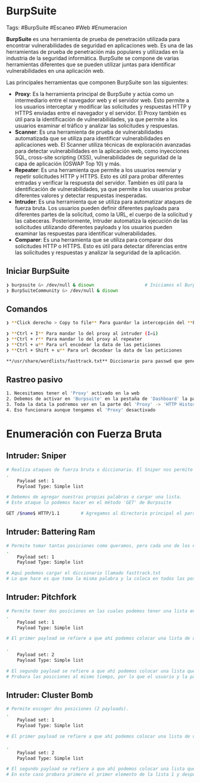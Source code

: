 # BurpSuite 

Tags: #BurpSuite #Escaneo  #Web #Enumeracion 

**BurpSuite** es una herramienta de prueba de penetración utilizada para encontrar vulnerabilidades de seguridad en aplicaciones web. Es una de las herramientas de prueba de penetración más populares y utilizadas en la industria de la seguridad informática. BurpSuite se compone de varias herramientas diferentes que se pueden utilizar juntas para identificar vulnerabilidades en una aplicación web.

Las principales herramientas que componen BurpSuite son las siguientes:

-   **Proxy**: Es la herramienta principal de BurpSuite y actúa como un intermediario entre el navegador web y el servidor web. Esto permite a los usuarios interceptar y modificar las solicitudes y respuestas HTTP y HTTPS enviadas entre el navegador y el servidor. El Proxy también es útil para la identificación de vulnerabilidades, ya que permite a los usuarios examinar el tráfico y analizar las solicitudes y respuestas.
-   **Scanner**: Es una herramienta de prueba de vulnerabilidades automatizada que se utiliza para identificar vulnerabilidades en aplicaciones web. El Scanner utiliza técnicas de exploración avanzadas para detectar vulnerabilidades en la aplicación web, como inyecciones SQL, cross-site scripting (XSS), vulnerabilidades de seguridad de la capa de aplicación (OSWAP Top 10) y más.
-   **Repeater**: Es una herramienta que permite a los usuarios reenviar y repetir solicitudes HTTP y HTTPS. Esto es útil para probar diferentes entradas y verificar la respuesta del servidor. También es útil para la identificación de vulnerabilidades, ya que permite a los usuarios probar diferentes valores y detectar respuestas inesperadas.
-   **Intruder**: Es una herramienta que se utiliza para automatizar ataques de fuerza bruta. Los usuarios pueden definir diferentes payloads para diferentes partes de la solicitud, como la URL, el cuerpo de la solicitud y las cabeceras. Posteriormente, Intruder automatiza la ejecución de las solicitudes utilizando diferentes payloads y los usuarios pueden examinar las respuestas para identificar vulnerabilidades.
-   **Comparer**: Es una herramienta que se utiliza para comparar dos solicitudes HTTP o HTTPS. Esto es útil para detectar diferencias entre las solicitudes y respuestas y analizar la seguridad de la aplicación.

## Iniciar BurpSuite 

```bash
❯ burpsuite &> /dev/null & disown                   # Iniciamos el BurpSuite y lo independizamos
❯ BurpSuiteCommunity &> /dev/null & disown
```

## Comandos

```bash 
❯ **Click derecho > Copy to file** Para guardar la intercepción del **Proxy** en un archivo **.req** y así usarlo con la herramienta **SQL-Map**

❯ **Ctrl + I** Para mandar lo del proxy al intruder (I=i)
❯ **Ctrl + r** Para mandar lo del proxy al repeater
❯ **Ctrl + u** Para url encodear la data de las peticiones
❯ **Ctrl + Shift + u** Para url decodear la data de las peticiones

**/usr/share/wordlists/fasttrack.txt** Diccionario para passwd que generalmente traen los sitios Web 
```

## Rastreo pasivo

```bash 
1. Necesitamos tener el 'Proxy' activado en la web 
2. Debemos de activar en 'Burpsuite' en la pestaña de 'Dashboard' la parte de -> 'Capturing (Live passive crawl from Proxy (all trafic))'
3. Toda la data la podremos ver en la parte del 'Proxy' -> 'HTTP History' 
4. Eso funcionara aunque tengamos el 'Proxy' desactivado
```

# Enumeración con Fuerza Bruta

## Intruder: Sniper

```bash 
# Realiza ataques de fuerza bruta o diccionario. El Sniper nos permite agregar un Payload y probar con un solo parámetro. 
.
	Payload set: 1
	Payload Type: Simple list

# Debemos de agregar nuestras propias palabras o cargar una lista.
# Este ataque lo podemos hacer en el método 'GET' de Burpsuite

GET /$name$ HTTP/1.1        # Agregamos al directorio principal el parametro a usar, en este caso 'name'
```

## Intruder: Battering Ram

```bash 
# Permite tomar tantas posiciones como queramos, pero cada uno de los espacios serán probados con la misma palabra.
.
	Payload set: 1
	Payload Type: Simple list

# Aquí podemos cargar el diccionario llamado fasttrack.txt
# Lo que hace es que toma la misma palabra y la coloca en todos las posiciones que habilitamos. 
```
## Intruder: Pitchfork

```bash 
# Permite tener dos posiciones en las cuales podemos tener una lista en cada una o generar un ataque de fuerza bruta cada una.
.
	Payload set: 1
	Payload Type: Simple list

# El primer payload se refiere a que ahí podemos colocar una lista de usuarios

.
	Payload set: 2
	Payload Type: Simple list

# El segundo payload se refiere a que ahí podemos colocar una lista que podrían ser de passwd.
# Probara las posiciones al mismo tiempo, por lo que el usuario y la passwd correctas se deben de encontrar en la misma posición, de lo contrario no podría encontrarlo aunque si existan en el diccionario.
```
## Intruder: Cluster Bomb

```bash 
# Permite escoger dos posiciones (2 payloads).
.
	Payload set: 1
	Payload Type: Simple list

# El primer payload se refiere a que ahí podemos colocar una lista de usuarios

.
	Payload set: 2
	Payload Type: Simple list

# El segundo payload se refiere a que ahí podemos colocar una lista que podrían ser de passwd.
# En este caso probara primero el primer elemento de la lista 1 y después probara todos los elementos de la lista 2. Pasara a otro elemento de la lista 1 y después probara todos los elementos de la lista 2 y así sucesivamente. 
```

